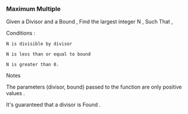 ### Maximum Multiple

Given a Divisor and a Bound , Find the largest integer N , Such That ,

Conditions :
````
N is divisible by divisor

N is less than or equal to bound

N is greater than 0.
````
Notes

The parameters (divisor, bound) passed to the function are only positive values .

It's guaranteed that a divisor is Found .